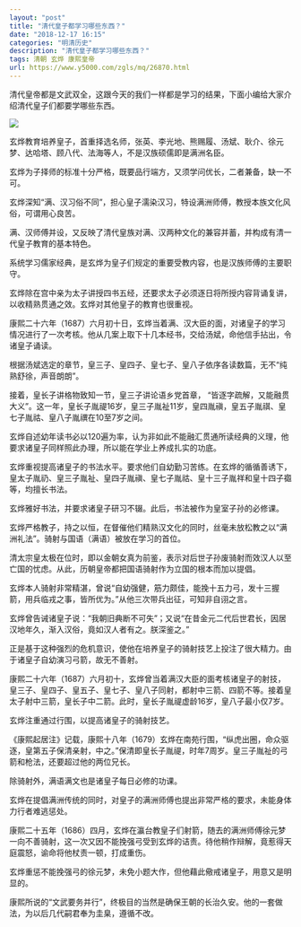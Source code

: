 ```yaml
---
layout: "post"
title: "清代皇子都学习哪些东西？"
date: "2018-12-17 16:15"
categories: "明清历史"
description: "清代皇子都学习哪些东西？"
tags: 清朝 玄烨 康熙皇帝
url: https://www.y5000.com/zgls/mq/26870.html
---
```






清代皇帝都是文武双全，这跟今天的我们一样都是学习的结果，下面小编给大家介绍清代皇子们都要学哪些东西。

![](https://img.y5000.com/uploads/allimg/171221/13-1G2211G255161.jpg)

玄烨教育培养皇子，首重择选名师，张英、李光地、熊赐履、汤斌、耿介、徐元梦、达哈塔、顾八代、法海等人，不是汉族硕儒即是满洲名臣。

玄烨为子择师的标准十分严格，既要品行端方，又须学问优长，二者兼备，缺一不可。

玄烨深知“满、汉习俗不同”，担心皇子濡染汉习，特设满洲师傅，教授本族文化风俗，可谓用心良苦。

满、汉师傅并设，又反映了清代皇族对满、汉两种文化的兼容并蓄，并构成有清一代皇子教育的基本特色。

系统学习儒家经典，是玄烨为皇子们规定的重要受教内容，也是汉族师傅的主要职守。

玄烨除在宫中亲为太子讲授四书五经，还要求太子必须逐日将所授内容背诵复讲，以收精熟贯通之效。玄烨对其他皇子的教育也很重视。

康熙二十六年（1687）六月初十日，玄烨当着满、汉大臣的面，对诸皇子的学习情况进行了一次考核。他从几案上取下十几本经书，交给汤斌，命他信手拈出，令诸皇子诵读。

根据汤斌选定的章节，皇三子、皇四子、皇七子、皇八子依序各读数篇，无不“纯熟舒徐，声音朗朗”。

接着，皇长子讲格物致知一节，皇三子讲论语乡党首章，
“皆逐字疏解，又能融贯大义”。这一年，皇长子胤禔16岁，皇三子胤祉11岁，皇四胤禛，皇五子胤祺、皇七子胤祜、皇八子胤禩在10至7岁之间。

玄烨自述幼年读书必以120遍为率，认为非如此不能融汇贯通所读经典的义理，他要求诸皇子同样照此办理，所以能在学业上养成扎实的功底。

玄烨重视提高诸皇子的书法水平。要求他们自幼勤习苦练。在玄烨的循循善诱下，皇太子胤礽、皇三子胤祉、皇四子胤禛、皇七子胤祜、皇十三子胤祥和皇十四子禵等，均擅长书法。

玄烨雅好书法，并要求诸皇子研习不辍。此后，书法被作为皇室子孙的必修课。

玄烨严格教子，持之以恒，在督催他们精熟汉文化的同时，丝毫未放松教之以“满洲礼法”。骑射与国语（满语）被放在学习的首位。

清太宗皇太极在位时，即以金朝女真为前鉴，表示对后世子孙废骑射而效汉人以至亡国的忧虑。从此，历朝皇帝都把国语骑射作为立国的根本而加以提倡。

玄烨本人骑射非常精湛，曾说“自幼强健，筋力颇佳，能挽十五力弓，发十三握箭，用兵临戎之事，皆所优为。”从他三次带兵出征，可知非自诩之言。

玄烨曾告诫诸皇子说：“我朝旧典断不可失”；又说“在昔金元二代后世君长，因居汉地年久，渐入汉俗，竟如汉人者有之。朕深鉴之。”

正是基于这种强烈的危机意识，使他在培养皇子的骑射技艺上投注了很大精力。由于诸皇子自幼演习弓箭，故无不善射。

康熙二十六年（1687）六月初十，玄烨曾当着满汉大臣的面考核诸皇子的射技，皇三子、皇四子、皇五子、皇七子、皇八子同射，都射中三箭、四箭不等。接着皇太子射中三箭，皇长子中二箭。此时，皇长子胤禔虚龄16岁，皇八子最小仅7岁。

玄烨注重通过行围，以提高诸皇子的骑射技艺。

《康熙起居注》记载，康熙十八年（1679）玄烨在南苑行围，“纵虎出圈，命众驱逐，皇第五子保清亲射，中之。”保清即皇长子胤禔，时年7周岁。皇三子胤祉的弓箭和枪法，还要超过他的两位兄长。

除骑射外，满语满文也是诸皇子每日必修的功课。

玄烨在提倡满洲传统的同时，对皇子的满洲师傅也提出非常严格的要求，未能身体力行者难逃惩处。

康熙二十五年（1686）四月，玄烨在瀛台教皇子们射箭，随去的满洲师傅徐元梦一向不善骑射，这一次又因不能挽强弓受到玄烨的诘责。待他稍作辩解，竟惹得天庭震怒，谕命将他杖责一顿，打成重伤。

玄烨重惩不能挽强弓的徐元梦，未免小题大作，但他藉此儆戒诸皇子，用意又是明显的。

康熙所说的“文武要务并行”，终极目的当然是确保王朝的长治久安。他的一套做法，为以后几代嗣君奉为圭臬，遵循不改。​​​​
